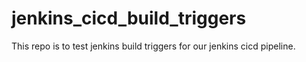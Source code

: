 # jenkins_cicd_build_triggers
This repo is to test jenkins build triggers for our jenkins cicd pipeline.
